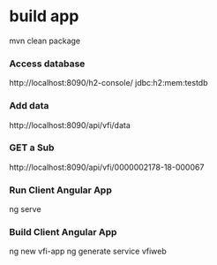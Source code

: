 # build app
mvn clean package

### Access database
http://localhost:8090/h2-console/
jdbc:h2:mem:testdb

### Add data
http://localhost:8090/api/vfi/data

### GET a Sub
http://localhost:8090/api/vfi/0000002178-18-000067

### Run Client Angular App
ng serve

### Build Client Angular App
ng new vfi-app
ng generate service vfiweb

